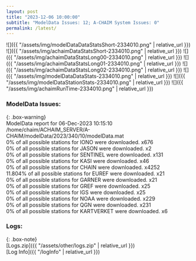 ```yaml
---
layout: post
title: "2023-12-06 10:00:00"
subtitle: "ModelData Issues: 12; A-CHAIM System Issues: 0"
permalink: /latest/
---
```


![]({{ "/assets/img/modelDataDataStatsShort-2334010.png" | relative_url }})
![]({{ "/assets/img/achaimDataStatsShort-2334010.png" | relative_url }})
![]({{ "/assets/img/achaimDataStatsLong00-2334010.png" | relative_url }})
![]({{ "/assets/img/achaimDataStatsLong01-2334010.png" | relative_url }})
![]({{ "/assets/img/achaimDataStatsLong02-2334010.png" | relative_url }})
![]({{ "/assets/img/modelDataDataStats-2334010.png" | relative_url }})
![]({{ "/assets/img/modelDataStationStats-2334010.png" | relative_url }})
![]({{ "/assets/img/achaimRunTime-2334010.png" | relative_url }})


### ModelData Issues:  
  
{: .box-warning}  
 ModelData report for 06-Dec-2023 10:15:10   
 /home/chaim/ACHAIM_SERVER/A-CHAIM/modelData/2023/340/10/modelData.mat   
 0% of all possible stations for IONO were downloaded. x676   
 0% of all possible stations for JASON were downloaded. x2   
 0% of all possible stations for SENTINEL were downloaded. x131   
 0% of all possible stations for KASI were downloaded. x46   
 0% of all possible stations for CHAIN were downloaded. x4252   
 11.804% of all possible stations for EUREF were downloaded. x21   
 0% of all possible stations for GARNER were downloaded. x21   
 0% of all possible stations for GREF were downloaded. x25   
 0% of all possible stations for IGS were downloaded. x25   
 0% of all possible stations for NOAA were downloaded. x229   
 0% of all possible stations for QGN were downloaded. x231   
 0% of all possible stations for KARTVERKET were downloaded. x6   
  


### Logs:  
  
{: .box-note}  
[Logs.zip]({{ "/assets/other/logs.zip" | relative_url }})  
[Log Info]({{ "/logInfo" | relative_url }})  
